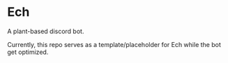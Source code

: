 # Ech
A plant-based discord bot.

Currently, this repo serves as a template/placeholder for Ech while the bot get optimized.
